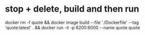 
# stop + delete, build and then run

docker rm -f quote &&
docker image build --file './Dockerfile' --tag 'quote:latest' . &&
docker run -it -p 6200:6000 --name quote quote
